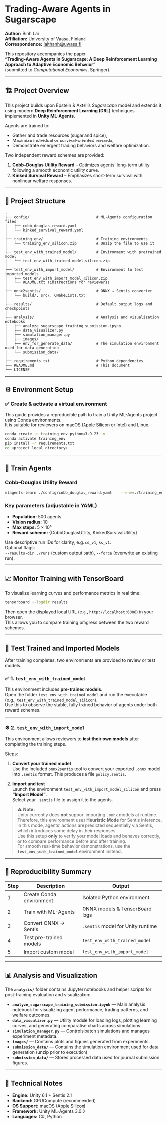 # Trading-Aware Agents in Sugarscape

**Author:** Binh Lai  
**Affiliation:** University of Vaasa, Finland  
**Correspondence:** laithanh@uwasa.fi  

This repository accompanies the paper  
**“Trading-Aware Agents in Sugarscape: A Deep Reinforcement Learning Approach to Adaptive Economic Behavior”**  
(submitted to *Computational Economics*, Springer).

---

## 🏗️ Project Overview

This project builds upon Epstein & Axtell’s *Sugarscape* model and extends it using modern **Deep Reinforcement Learning (DRL)** techniques implemented in **Unity ML-Agents**.

Agents are trained to:
- Gather and trade resources (sugar and spice),
- Maximize individual or survival-oriented rewards,
- Demonstrate emergent trading behaviors and welfare optimization.

Two independent reward schemes are provided:
1. **Cobb–Douglas Utility Reward** – Optimizes agents’ long-term utility following a smooth economic utility curve.  
2. **Kinked Survival Reward** – Emphasizes short-term survival with nonlinear welfare responses.

---

## 🧩 Project Structure

```
.
├── config/                              # ML-Agents configuration files
│   ├── cobb_douglas_reward.yaml
│   └── kinked_survival_reward.yaml
│
├── training_env/                        # Training environments
│   └── training_env_silicon.zip         # Unzip the file to use it
│
├── test_env_with_trained_model/         # Environment with pretrained model
│   └── test_env_with_trained_model_silicon.zip
│
├── test_env_with_import_model/          # Environment to test imported models
│   ├── test_env_with_import_model_silicon.zip
│   └── README.txt (instructions for reviewers)
│
├── onnx2sentis/                         # ONNX → Sentis converter
│   └── build/, src/, CMakeLists.txt
│
├── results/                             # Default output logs and checkpoints
│
├── analysis/                            # Analysis and visualization notebooks
│   ├── analyze_sugarscape_training_submission.ipynb
│   ├── data_visualizer.py
│   ├── simulation_manager.py
│   ├── images/
│   ├── env_for_generate_data/           # The simulation environment used for data generation
│   └── submission_data/                  
│
├── requirements.txt                     # Python dependencies
├── README.md                            # This document
└── LICENSE
```

---

## ⚙️ Environment Setup

### ✅ Create & activate a virtual environment
This guide provides a reproducible path to train a Unity ML-Agents project using Conda environments.  
It is suitable for reviewers on macOS (Apple Silicon or Intel) and Linux.

```bash
conda create -n training_env python=3.9.23 -y
conda activate training_env
pip install -r requirements.txt 
cd <project_local_directory>
```

---

## 🧠 Train Agents

### Cobb–Douglas Utility Reward
```bash
mlagents-learn ./config/cobb_douglas_reward.yaml    --env=./training_env/training_env_silicon.app   --run-id=cobb_douglas_run --no-graphic
```

### Key parameters (adjustable in YAML)
- **Population:** 500 agents  
- **Vision radius:** 10  
- **Max steps:** 5 × 10⁶  
- **Reward scheme:** {CobbDouglasUtility, KinkedSurvivalUtility}

Use descriptive run IDs for clarity, e.g. `cd_v1`, `ks_v1`.  
Optional flags:  
`--results-dir ./runs` (custom output path), `--force` (overwrite an existing run).

---

## 📈 Monitor Training with TensorBoard

To visualize learning curves and performance metrics in real time:

```bash
tensorboard --logdir results
```

Then open the displayed local URL (e.g., `http://localhost:6006`) in your browser.  
This allows you to compare training progress between the two reward schemes.

---

## 🧪 Test Trained and Imported Models

After training completes, two environments are provided to review or test models.

### ✅ 1. `test_env_with_trained_model`
This environment includes **pre-trained models**.  
Open the folder `test_env_with_trained_model` and run the executable  
(e.g., `test_env_with_trained_model_silicon`).  
Use this to observe the stable, fully trained behavior of agents under both reward schemes.

---

### ⚙️ 2. `test_env_with_import_model`
This environment allows reviewers to **test their own models** after completing the training steps.

Steps:
1. **Convert your trained model**  
   Use the included `onnx2sentis` tool to convert your exported `.onnx` model into `.sentis` format.
   This produces a file `policy.sentis`.

2. **Import and test**  
   Launch the environment `test_env_with_import_model_silicon` and press **“Import Model”**.  
   Select your `.sentis` file to assign it to the agents.

> ⚠️ **Note:**  
> Unity currently does **not** support importing `.onnx` models at runtime.  
> Therefore, this environment uses **Heuristic Mode** for Sentis inference.  
> In this mode, agents’ actions are predicted sequentially via Sentis, which introduces some delay in their responses.  
> Use this setup **only** to verify your model loads and behaves correctly, or to compare performance before and after training.  
> For smooth real-time behavior demonstrations, use the **`test_env_with_trained_model`** environment instead.

---

## 🧰 Reproducibility Summary

| Step | Description | Output |
|------|--------------|---------|
| 1 | Create Conda environment | Isolated Python environment |
| 2 | Train with ML-Agents | ONNX models & TensorBoard logs |
| 3 | Convert ONNX → Sentis | `.sentis` model for Unity runtime |
| 4 | Test pre-trained models | `test_env_with_trained_model` |
| 5 | Import custom model | `test_env_with_import_model` |

---

## 📊 Analysis and Visualization

The **`analysis/`** folder contains Jupyter notebooks and helper scripts for post-training evaluation and visualization:

- **`analyze_sugarscape_training_submission.ipynb`** — Main analysis notebook for visualizing agent performance, trading patterns, and welfare outcomes.  
- **`data_visualizer.py`** — Utility module for loading logs, plotting learning curves, and generating comparative charts across simulations.  
- **`simulation_manager.py`** — Controls batch simulations and manages experiment metadata.  
- **`images/`** — Contains plots and figures generated from experiments.
- **`submission_data/`** — Contains the simulation environment used for data generation (unzip prior to execution)
- **`submission_data/`** — Stores processed data used for journal submission figures.

---

## 🧩 Technical Notes

- **Engine:** Unity 6.1 + Sentis 2.1  
- **Backend:** GPUCompute (recommended)  
- **OS Support:** macOS (Apple Silicon)
- **Framework:** Unity ML-Agents 3.0.0  
- **Languages:** C#, Python  
